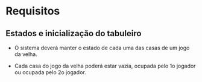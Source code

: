 # Requisitos

## Estados e inicialização do tabuleiro

* O sistema deverá manter o estado de cada uma das casas de
um jogo da velha.

* Cada casa do jogo da velha poderá estar vazia, ocupada
pelo 1o jogador ou ocupada pelo 2o jogador.
